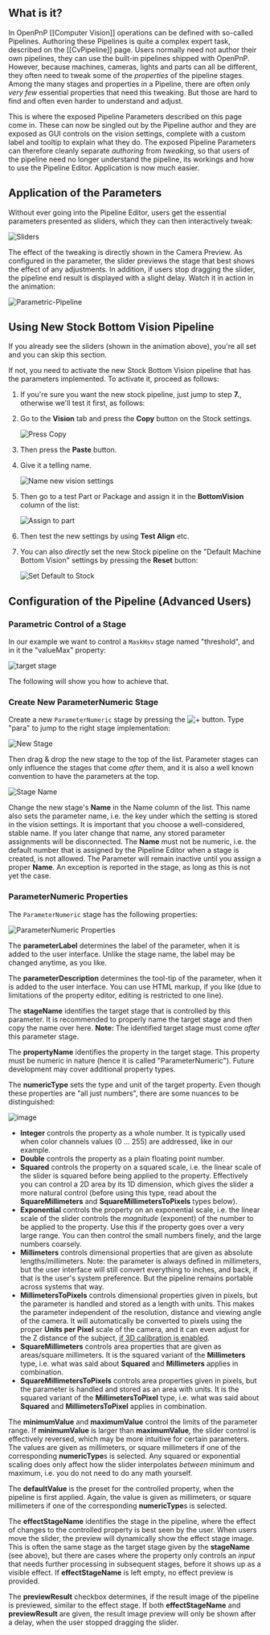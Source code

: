 ## What is it?

In OpenPnP [[Computer Vision]] operations can be defined with so-called Pipelines. Authoring these Pipelines is quite a complex expert task, described on the [[CvPipeline]] page. Users normally need not author their own pipelines, they can use the built-in pipelines shipped with OpenPnP. However, because machines, cameras, lights and parts can all be different, they often need to tweak some of the _properties_ of the pipeline stages. Among the many stages and properties in a Pipeline, there are often only _very few_ essential properties that need this tweaking. But those are hard to find and often even harder to understand and adjust. 

This is where the exposed Pipeline Parameters described on this page come in. These can now be singled out by the Pipeline author and they are exposed as GUI controls on the vision settings, complete with a custom label and tooltip to explain what they do. The exposed Pipeline Parameters can therefore cleanly separate _authoring_ from _tweaking_, so that users of the pipeline need no longer understand the pipeline, its workings and how to use the Pipeline Editor. Application is now much easier.

## Application of the Parameters

Without ever going into the Pipeline Editor, users get the essential parameters presented as sliders, which they can then interactively tweak: 

![Sliders](https://user-images.githubusercontent.com/9963310/155244204-5df01b2c-02be-4475-92b4-4063c36e7acc.png)

The effect of the tweaking is directly shown in the Camera Preview. As configured in the parameter, the slider previews the stage that best shows the effect of any adjustments. In addition, if users stop dragging the slider, the pipeline end result is displayed with a slight delay. Watch it in action in the animation:

![Parametric-Pipeline](https://user-images.githubusercontent.com/9963310/155286493-f074b6b0-74c2-4d2e-ac30-3619a70f424d.GIF)

## Using New Stock Bottom Vision Pipeline

If you already see the sliders (shown in the animation above), you're all set and you can skip this section. 

If not, you need to activate the new Stock Bottom Vision pipeline that has the parameters implemented. To activate it, proceed as follows:

1. If you're sure you want the new stock pipeline, just jump to step **7.**, otherwise we'll test it first, as follows:
1. Go to the **Vision** tab and press the **Copy** button on the Stock settings.
  
   ![Press Copy](https://user-images.githubusercontent.com/9963310/155680959-790b3784-137a-4f60-bb10-b89668c0ae81.png)

1. Then press the **Paste** button.
1. Give it a telling name.
   
   ![Name new vision settings](https://user-images.githubusercontent.com/9963310/155681016-e6d26551-8807-42fc-b6ab-7701b6cefb93.png)

1. Then go to a test Part or Package and assign it in the **BottomVision** column of the list:

   ![Assign to part](https://user-images.githubusercontent.com/9963310/155681065-aaf69d58-5d74-40d5-a6f6-b244b414116f.png)

1. Then test the new settings by using **Test Align** etc. 
1. You can also _directly_ set the new Stock pipeline on the "Default Machine Bottom Vision" settings by pressing the **Reset** button:

   ![Set Default to Stock](https://user-images.githubusercontent.com/9963310/155681138-2087b511-46fa-48c6-9fe3-61ba0be88aa4.png)
    

## Configuration of the Pipeline (Advanced Users)

### Parametric Control of a Stage 

In our example we want to control a `MaskHsv` stage named "threshold", and in it the "valueMax" property: 

![target stage](https://user-images.githubusercontent.com/9963310/155367133-c5e76f86-1995-4084-a81e-70918c521a04.png)

The following will show you how to achieve that.

### Create New ParameterNumeric Stage

Create a new `ParameterNumeric` stage by pressing the ![ + ](https://user-images.githubusercontent.com/9963310/155365599-865f0a2c-81db-4401-932e-a49ddb75b950.png) button. Type "para" to jump to the right stage implementation:

![New Stage](https://user-images.githubusercontent.com/9963310/155365184-8a9a6a0c-fdab-43ac-9fe0-33df1dd8f3cd.png)

Then drag & drop the new stage to the top of the list. Parameter stages can only influence the stages that come _after_ them, and it is also a well known convention to have the parameters at the top.

![Stage Name](https://user-images.githubusercontent.com/9963310/155367974-aaf7af6d-f920-434a-926f-a46f3798b3e5.png)

Change the new stage's **Name** in the Name column of the list. This name also sets the parameter name, i.e. the key under which the setting is stored in the vision settings. It is important that you choose a well-considered, stable name. If you later change that name, any stored parameter assignments will be disconnected. The **Name** must not be numeric, i.e. the default number that is assigned by the Pipeline Editor when a stage is created, is not allowed. The Parameter will remain inactive until you assign a proper **Name**. An exception is reported in the stage, as long as this is not yet the case. 

### ParameterNumeric Properties

The `ParameterNumeric` stage has the following properties:

![ParameterNumeric Properties](https://user-images.githubusercontent.com/9963310/155368795-c6cd41f0-e059-4153-92f7-ad124a0359d4.png)

The **parameterLabel** determines the label of the parameter, when it is added to the user interface. Unlike the stage name, the label may be changed anytime, as you like.

The **parameterDescription** determines the tool-tip of the parameter, when it is added to the user interface. You can use HTML markup, if you like (due to limitations of the property editor, editing is restricted to one line).

The **stageName** identifies the target stage that is controlled by this parameter. It is recommended to properly name the target stage and then copy the name over here. **Note:** The identified target stage must come _after_ this parameter stage.

The **propertyName** identifies the property in the target stage. This property must be numeric in nature (hence it is called "ParameterNumeric"). Future development may cover additional property types.  

The **numericType** sets the type and unit of the target property. Even though these properties are "all just numbers", there are some nuances to be distinguished:

![image](https://user-images.githubusercontent.com/9963310/155369187-7d4281c3-1013-455a-a6c1-c078f4adf90d.png)

- **Integer** controls the property as a whole number. It is typically used when color channels values (0 ... 255) are addressed, like in our example.
- **Double** controls the property as a plain floating point number.
- **Squared** controls the property on a squared scale, i.e. the linear scale of the slider is squared before being applied to the property. Effectively you can control a 2D area by its 1D dimension, which gives the slider a more natural control (before using this type, read about the **SquareMillimeters** and **SquareMillimetersToPixels** types below).
- **Exponential** controls the property on an exponential scale, i.e. the linear scale of the slider controls the _magnitude_ (exponent) of the number to be applied to the property. Use this if the property goes over a very large range. You can then control the small numbers finely, and the large numbers coarsely. 
- **Millimeters** controls dimensional properties that are given as absolute lengths/millimeters. Note: the parameter is always defined in millimeters, but the user interface will still convert everything to inches, and back, if that is the user's system preference. But the pipeline remains portable across systems that way. 
- **MillimetersToPixels** controls dimensional properties given in pixels, but the parameter is handled and stored as a length with units. This makes the parameter independent of the resolution, distance and viewing angle of the camera. It will automatically be converted to pixels using the proper **Units per Pixel** scale of the camera, and it can even adjust for the Z distance of the subject, [if 3D calibration is enabled](https://github.com/openpnp/openpnp/wiki/3D-Units-per-Pixel). 
- **SquareMillimeters** controls area properties that are given as areas/square millimeters. It is the squared variant of the **Millimeters** type, i.e. what was said about **Squared** and **Millimeters** applies in combination. 
- **SquareMillimetersToPixels** controls area properties given in pixels, but the parameter is handled and stored as an area with units.  It is the squared variant of the **MillimetersToPixel** type, i.e. what was said about **Squared** and **MillimetersToPixel** applies in combination. 

The **minimumValue** and **maximumValue** control the limits of the parameter range. If  **minimumValue** is larger than **maximumValue**, the slider control is effectively reversed, which may be more intuitive for certain parameters. The values are given as millimeters, or square millimeters if one of the corresponding **numericType**s is selected. Any squared or exponential scaling does only affect how the slider interpolates _between_ minimum and maximum, i.e. you do not need to do any math yourself.

The **defaultValue** is the preset for the controlled property, when the pipeline is first applied.  Again, the value is given as millimeters, or square millimeters if one of the corresponding **numericType**s is selected.

The **effectStageName** identifies the stage in the pipeline, where the effect of changes to the controlled property is best seen by the user. When users move the slider, the preview will dynamically show the effect stage image. This is often the same stage as the target stage given by the **stageName** (see above), but there are cases where the property only controls an _input_ that needs further processing in subsequent stages, before it shows up as a visible effect. If **effectStageName** is left empty, no effect preview is provided. 

The **previewResult** checkbox determines, if the result image of the pipeline is previewed, similar to the effect stage. If both  **effectStageName** and **previewResult** are given, the result image preview will only be shown after a delay, when the user stopped dragging the slider.  
